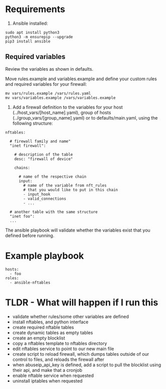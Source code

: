 # Requirements

1. Ansible installed:

```
sudo apt install python3
python3 -m ensurepip --upgrade
pip3 install ansible
```

## Required variables 


Review the variables as shown in defaults. 

Move rules.example and variables.example and define your custom rules and required variables for your firewall:

```
mv vars/rules.example /vars/rules.yaml 
mv vars/variables.example /vars/variables.example
```

1. Add a firewall definition to the variables for your host (../host_vars/[host_name].yaml), group of hosts (../group_vars/[group_name].yaml) or to defaults/main.yaml, using the following structure:

```
nftables:
  
  # firewall family and name" 
  "inet firewall":
    
    # description of the table
    desc: "firewall of device"
    
    chains:

      # name of the respective chain
      input:
        # name of the variable from nft_rules 
        # that you would like to put in this chain
        - input_hook
        - valid_connections
        - ...

  # another table with the same structure
  "inet foo":
  ...
```

The ansible playbook will validate whether the variables exist that you defined before running.

# Example playbook 

```
hosts:
  - foo
roles:
  - ansible-nftables

```

# TLDR - What will happen if I run this 

- validate whether rules/some other variables are defined 
- install nftables, and python interface
- create required nftable tables 
- create dynamic tables as empty tables
- create an empty blocklist
- copy a nftables template to nftables directory 
- edit nftables service to point to our new main file
- create script to reload firewall, which dumps tables outside of our control to files, and reloads the firewall after
- when abuseip_api_key is defined, add a script to pull the blocklist using their api, and make that a cronjob
- enable nftable service when requested 
- uninstall iptables when requested

